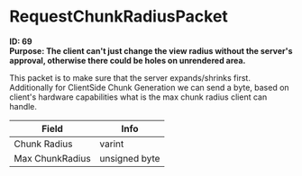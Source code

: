 # RequestChunkRadiusPacket

**ID: 69**  
**Purpose: The client can't just change the view radius without the server's approval, otherwise there could be holes on unrendered area.**  

This packet is to make sure that the server expands/shrinks first. Additionally for ClientSide Chunk Generation we can send a byte, based on client's hardware capabilities what is the max chunk radius client can handle.

<table><thead><tr><th>Field</th><th>Info</th></tr></thead><tbody>
<tr><td>Chunk Radius</td><td>varint</td></tr>
<tr><td>Max ChunkRadius</td><td>unsigned byte</td></tr>
</tbody></table>